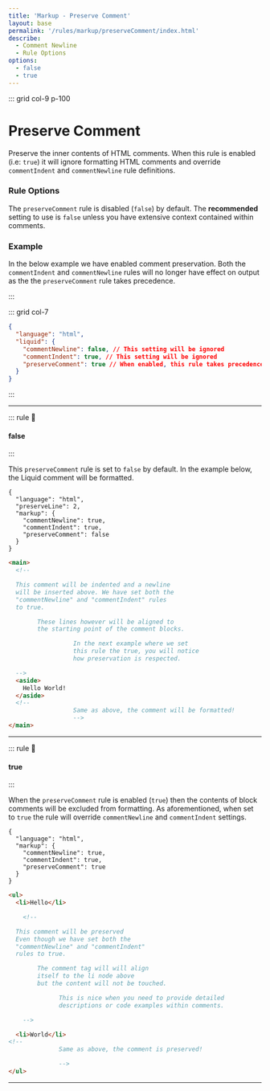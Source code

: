 ```yaml
---
title: 'Markup - Preserve Comment'
layout: base
permalink: '/rules/markup/preserveComment/index.html'
describe:
  - Comment Newline
  - Rule Options
options:
  - false
  - true
---
```


::: grid col-9 p-100

# Preserve Comment

Preserve the inner contents of HTML comments. When this rule is enabled (i.e: `true`) it will ignore formatting HTML comments and override `commentIndent` and `commentNewline` rule definitions.

### Rule Options

The `preserveComment` rule is disabled (`false`) by default. The **recommended** setting to use is `false` unless you have extensive context contained within comments.

### Example

In the below example we have enabled comment preservation. Both the `commentIndent` and `commentNewline` rules will no longer have effect on output as the the `preserveComment` rule takes precedence.

:::

::: grid col-7

```json
{
  "language": "html",
  "liquid": {
    "commentNewline": false, // This setting will be ignored
    "commentIndent": true, // This setting will be ignored
    "preserveComment": true // When enabled, this rule takes precedence
  }
}
```

:::

---

::: rule 🙌

#### false

:::

This `preserveComment` rule is set to `false` by default. In the example below, the Liquid comment will be formatted.

```json:rules
{
  "language": "html",
  "preserveLine": 2,
  "markup": {
    "commentNewline": true,
    "commentIndent": true,
    "preserveComment": false
  }
}
```

<!--prettier-ignore-->
```html
<main>
  <!--

  This comment will be indented and a newline
  will be inserted above. We have set both the
  "commentNewline" and "commentIndent" rules
  to true.

        These lines however will be aligned to
        the starting point of the comment blocks.

                  In the next example where we set
                  this rule the true, you will notice
                  how preservation is respected.

  -->
  <aside>
    Hello World!
  </aside>
  <!--
                  Same as above, the comment will be formatted!
                  -->
</main>
```

---

::: rule 🧐

#### true

:::

When the `preserveComment` rule is enabled (`true`) then the contents of block comments will be excluded from formatting. As aforementioned, when set to `true` the rule will override `commentNewline` and `commentIndent` settings.

```json:rules
{
  "language": "html",
  "markup": {
    "commentNewline": true,
    "commentIndent": true,
    "preserveComment": true
  }
}
```

<!--prettier-ignore-->
```html
<ul>
  <li>Hello</li>

    <!--

  This comment will be preserved
  Even though we have set both the
  "commentNewline" and "commentIndent"
  rules to true.

        The comment tag will will align
        itself to the li node above
        but the content will not be touched.

              This is nice when you need to provide detailed
              descriptions or code examples within comments.

    -->

  <li>World</li>
<!--
              Same as above, the comment is preserved!

              -->
</ul>
```

---
